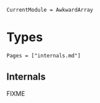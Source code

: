 ```@meta
CurrentModule = AwkwardArray
```

# Types

```@index
Pages = ["internals.md"]
```

## Internals

FIXME
